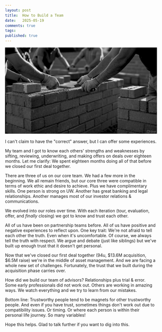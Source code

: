 ```yaml
---
layout: post
title:  How to Build a Team
date:   2025-05-19
comments: true
tags: 
published: true
---
```


<img src="/images/brick_building.jpg" width="600" alt="Team building a brick wall" title="Team building a brick wall" />

I can't claim to have the "correct" answer, but I can offer some experiences.

My team and I got to know each others' strengths and weaknesses by sifting, reviewing, underwriting, and making offers on deals over eighteen months. Let me clarify: We spent eighteen months doing all of that before we closed our first deal together.

<!--more-->

There are three of us on our core team. We had a few more in the beginning. We all remain friends, but our core three were compatible in terms of work ethic and desire to achieve. Plus we have complimentary skills. One person is strong on UW. Another has great banking and legal relationships. Another manages most of our investor relations & communications.

We evolved into our roles over time. With each iteration (tour, evaluation, offer, and _finally_ closing) we got to know and trust each other.

All of us have been on partnership teams before. All of us have positive and negative experiences to reflect upon.
One key trait: We're not afraid to tell each other the truth. Even when it's uncomfortable. Of course, we always tell the truth with respect. We argue and debate (just like siblings) but we've built up enough trust that it doesn't get personal.

Now that we've closed our first deal together (94u, $13.6M acquisition, $6.5M raise) we're in the middle of asset management. And we are facing a whole new set of challenges. Fortunately, the trust that we built during the acquisition phase carries over.

How did we build our team of advisors? Relationships plus trial & error. Some early professionals did not work out. Others are working in amazing ways. We watch everything and we try to learn from our mistakes.

Bottom line: Trustworthy people tend to be magnets for other trustworthy people. And even if you have trust, sometimes things don't work out due to compatibility issues. Or timing. Or where each person is within their personal life journey. So many variables!

Hope this helps. Glad to talk further if you want to dig into this.
 

